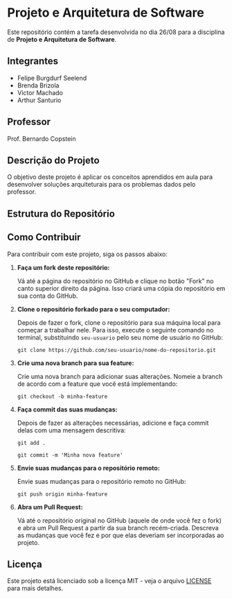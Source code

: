 <h1>Projeto e Arquitetura de Software</h1>

<p>Este repositório contém a tarefa desenvolvida no dia 26/08 para a disciplina de <strong>Projeto e Arquitetura de Software</strong>.</p>

<h2>Integrantes</h2>
<ul>
    <li>Felipe Burgdurf Seelend</li>
    <li>Brenda Brizola</li>
    <li>Victor Machado</li>
    <li>Arthur Santurio</li>
</ul>

<h2>Professor</h2>
<p>Prof. Bernardo Copstein</p>

<h2>Descrição do Projeto</h2>
<p>O objetivo deste projeto é aplicar os conceitos aprendidos em aula para desenvolver soluções arquiteturais para os problemas dados pelo professor.</p>

<h2>Estrutura do Repositório</h2>

<h2>Como Contribuir</h2>
<p>Para contribuir com este projeto, siga os passos abaixo:</p>

<ol>
    <li>
        <strong>Faça um fork deste repositório:</strong>
        <p>Vá até a página do repositório no GitHub e clique no botão "Fork" no canto superior direito da página. Isso criará uma cópia do repositório em sua conta do GitHub.</p>
    </li>
    <li>
        <strong>Clone o repositório forkado para o seu computador:</strong>
        <p>Depois de fazer o fork, clone o repositório para sua máquina local para começar a trabalhar nele. Para isso, execute o seguinte comando no terminal, substituindo <code>seu-usuario</code> pelo seu nome de usuário no GitHub:</p>
        <pre><code>git clone https://github.com/seu-usuario/nome-do-repositorio.git</code></pre>
    </li>
    <li>
        <strong>Crie uma nova branch para sua feature:</strong>
        <p>Crie uma nova branch para adicionar suas alterações. Nomeie a branch de acordo com a feature que você está implementando:</p>
        <pre><code>git checkout -b minha-feature</code></pre>
    </li>
    <li>
        <strong>Faça commit das suas mudanças:</strong>
        <p>Depois de fazer as alterações necessárias, adicione e faça commit delas com uma mensagem descritiva:</p>
        <pre><code>git add .</code></pre>
        <pre><code>git commit -m 'Minha nova feature'</code></pre>
    </li>
    <li>
        <strong>Envie suas mudanças para o repositório remoto:</strong>
        <p>Envie suas mudanças para o repositório remoto no GitHub:</p>
        <pre><code>git push origin minha-feature</code></pre>
    </li>
    <li>
        <strong>Abra um Pull Request:</strong>
        <p>Vá até o repositório original no GitHub (aquele de onde você fez o fork) e abra um Pull Request a partir da sua branch recém-criada. Descreva as mudanças que você fez e por que elas deveriam ser incorporadas ao projeto.</p>
    </li>
</ol>

<h2>Licença</h2>
<p>Este projeto está licenciado sob a licença MIT - veja o arquivo <a href="LICENSE">LICENSE</a> para mais detalhes.</p>
